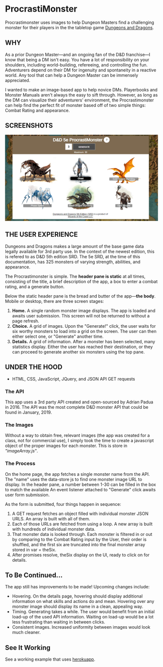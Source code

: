 # ProcrastiMonster

Procrastimonster uses images to help Dungeon Masters find a challenging monster for their players in the the tabletop game [Dungeons and Dragons](http://dnd.wizards.com/).

## WHY

As a prior Dungeon Master—and an ongoing fan of the D&D franchise—I know that being a DM isn't easy. You have a lot of responsibility on your shoulders, including world-building, refereeing, and controlling the fun. Adventurers depend on their DM for ingenuity and spontaneity in a reactive world. Any tool that can help a Dungeon Master can be immensely appreciated.

I wanted to make an image-based app to help novice DMs. Playerbooks and Monster Manuals aren't always the easy to sift through. However, as long as the DM can visualize their adventurers' environment, the Procrastimonster can help find the perfect fit of monster based off of two simple things: Combat Rating and appearance.

## SCREENSHOTS

![Screenshot of App](https://github.com/nomcgill/DnDprocrastiMonster/blob/master/1ProcrastimonsterScreen.png?raw=true)

## THE USER EXPERIENCE

Dungeons and Dragons makes a large amount of the base game data legally available for 3rd party use. In the context of the newest edition, this is refered to as D&D 5th edition SRD. The 5e SRD, at the time of this documentation, has 325 monsters of varying strength, abilities, and appearance.

The Procrastimonster is simple. The **header pane is static** at all times, consisting of the title, a brief description of the app, a box to enter a combat rating, and a generate button.

Below the static header pane is the bread and butter of the app—**the body**. Mobile or desktop, there are three screen stages:
1. **Home.** A single random monster image displays. The app is loaded and awaits user submission. This screen will not be returned to without a page refresh.
2. **Choice.** A grid of images. Upon the "Generate!" click, the user waits for six worthy monsters to load into a grid on the screen. The user can then either select one, or "Generate" another time.
3. **Details.** A grid of information. After a monster has been selected, many statistics display. Either the user has reached their destination, or they can proceed to generate another six monsters using the top pane. 

## UNDER THE HOOD
* HTML, CSS, JavaScript, JQuery, and JSON API GET requests
### The API
This app uses a 3rd party API created and open-sourced by Adrian Padua in 2016. The API was the most complete D&D monster API that could be found in January, 2019.

### The Images
Without a way to obtain free, relevant images (the app was created for a class, not for commercial use), I simply took the time to create a javascript object of the proper images for each monster. This is store in *"imageArray.js"*.

### The Process
On the home page, the app fetches a single monster name from the API. The "name" uses the data-store js to find one monster image URL to display. In the header pane, a number between 1-30 can be filled in the box to match the available An event listener attached to "Generate" click awaits user form submission.

As the form is submitted, four things happen in sequence:
1. A GET request fetches an object filled with individual monster JSON URLS. An array is built with all of them.
2. Each of those URLs are fetched from using a loop. A new array is built with hundreds of individual monster data.
3. That monster data is looked through. Each monster is filtered in or out by comparing to the Combat Rating input by the User, their order is shuffled, and the first six are truncated into the final monster array stored in var = theSix.
4. After promises resolve, theSix display on the UI, ready to click on for details.

## To Be Continued...

The app still has improvements to be made! Upcoming changes include:
* Hovering. On the details page, hovering should display additional information on what skills and actions do and mean. Hovering over any monster image should display its name in a clean, appealing way.
* Timing. Generating takes a while. The user would benefit from an initial load-up of the used API information. Waiting on load-up would be a lot less frustrating than waiting in between clicks.
* Consistent images. Increased uniformity between images would look much cleaner.

## See It Working
See a working example that uses [herokuapp](http://procrastimonster.herokuapp.com/).
